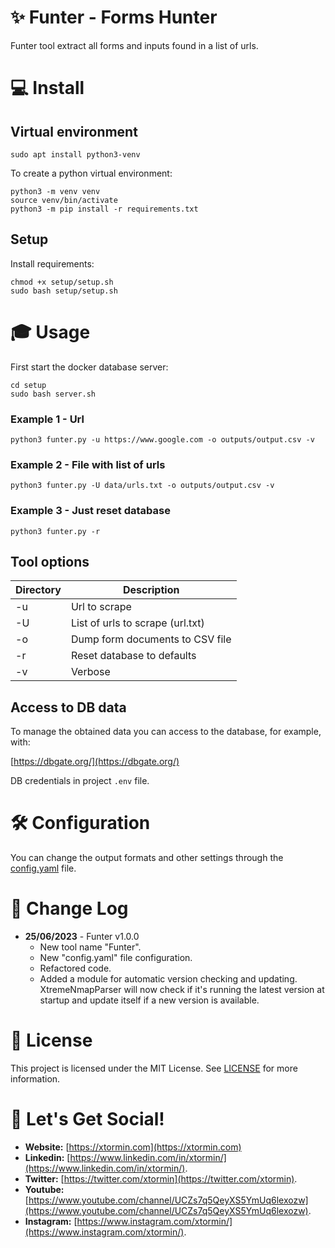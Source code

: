 # ✨ Funter - Forms Hunter

Funter tool extract all forms and inputs found in a list of urls.

# 💻 Install

## Virtual environment

```
sudo apt install python3-venv
```

To create a python virtual environment:
```
python3 -m venv venv
source venv/bin/activate
python3 -m pip install -r requirements.txt
```

## Setup

Install requirements:
```
chmod +x setup/setup.sh
sudo bash setup/setup.sh
```

# 🎓 Usage

First start the docker database server:
```
cd setup
sudo bash server.sh
```

### Example 1 - Url

```
python3 funter.py -u https://www.google.com -o outputs/output.csv -v
```

### Example 2 - File with list of urls

```
python3 funter.py -U data/urls.txt -o outputs/output.csv -v
```

### Example 3 - Just reset database

```
python3 funter.py -r
```

## Tool options

Directory            | Description
---------------------|------------
-u                   | Url to scrape
-U                   | List of urls to scrape (url.txt)
-o                   | Dump form documents to CSV file
-r                   | Reset database to defaults
-v                   | Verbose

## Access to DB data

To manage the obtained data you can access to the database, for example, with:

[https://dbgate.org/](https://dbgate.org/)

DB credentials in project `.env` file.


# 🛠️ Configuration

You can change the output formats and other settings through the [config.yaml](config%2Fconfig.yaml)  file.


# 💬 Change Log

- **25/06/2023** - Funter v1.0.0
  - New tool name "Funter".
  - New "config.yaml" file configuration.
  - Refactored code.
  - Added a module for automatic version checking and updating. XtremeNmapParser will now check if it's running the latest version at startup and update itself if a new version is available.


# 📜 License

This project is licensed under the MIT License. See [LICENSE](LICENSE) for more information.

# 🎉 Let's Get Social!

* **Website:** [https://xtormin.com](https://xtormin.com)
* **Linkedin:** [https://www.linkedin.com/in/xtormin/](https://www.linkedin.com/in/xtormin/).
* **Twitter:** [https://twitter.com/xtormin](https://twitter.com/xtormin).
* **Youtube:** [https://www.youtube.com/channel/UCZs7q5QeyXS5YmUq6lexozw](https://www.youtube.com/channel/UCZs7q5QeyXS5YmUq6lexozw).
* **Instagram:** [https://www.instagram.com/xtormin/](https://www.instagram.com/xtormin/).